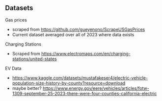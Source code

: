 ## Datasets

Gas prices
* scraped from https://github.com/gueyenono/ScrapeUSGasPrices
* Current dataset averaged over all of 2023 where data exists

Charging Stations
* Scraped from https://www.electromaps.com/en/charging-stations/united-states

EV Data
* https://www.kaggle.com/datasets/mustafakeser4/electric-vehicle-population-size-history-by-county?resource=download
* maybe better? https://www.energy.gov/eere/vehicles/articles/fotw-1309-september-25-2023-there-were-four-counties-california-electric

